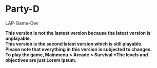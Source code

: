 # Party-D
LAP-Game-Dev

<b>
This version is not the lastest version because the latest version is unplayable. <br>
This version is the second latest version which is still playable. <br>
Please note that everything in this version is subjected to changes. <br>
To play the game, Mainmenu > Arcade > Survival *The levels and objectives are just Lorem Ipsum. <br>
</b>
